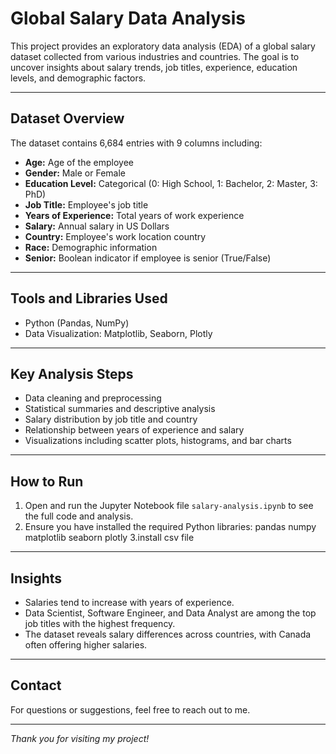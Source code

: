 # Global Salary Data Analysis

This project provides an exploratory data analysis (EDA) of a global salary dataset collected from various industries and countries. The goal is to uncover insights about salary trends, job titles, experience, education levels, and demographic factors.

---

## Dataset Overview

The dataset contains 6,684 entries with 9 columns including:

- **Age:** Age of the employee
- **Gender:** Male or Female
- **Education Level:** Categorical (0: High School, 1: Bachelor, 2: Master, 3: PhD)
- **Job Title:** Employee's job title
- **Years of Experience:** Total years of work experience
- **Salary:** Annual salary in US Dollars
- **Country:** Employee's work location country
- **Race:** Demographic information
- **Senior:** Boolean indicator if employee is senior (True/False)

---

## Tools and Libraries Used

- Python (Pandas, NumPy)
- Data Visualization: Matplotlib, Seaborn, Plotly

---

## Key Analysis Steps

- Data cleaning and preprocessing
- Statistical summaries and descriptive analysis
- Salary distribution by job title and country
- Relationship between years of experience and salary
- Visualizations including scatter plots, histograms, and bar charts

---

## How to Run

1. Open and run the Jupyter Notebook file `salary-analysis.ipynb` to see the full code and analysis.
2. Ensure you have installed the required Python libraries: pandas
numpy
matplotlib
seaborn
plotly
3.install csv file


---

## Insights

- Salaries tend to increase with years of experience.
- Data Scientist, Software Engineer, and Data Analyst are among the top job titles with the highest frequency.
- The dataset reveals salary differences across countries, with Canada often offering higher salaries.

---

## Contact

For questions or suggestions, feel free to reach out to me.

---

*Thank you for visiting my project!*
